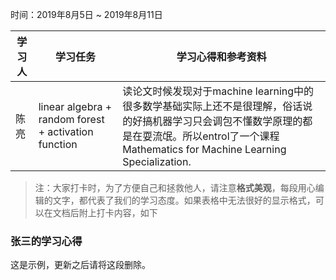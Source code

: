 时间：2019年8月5日 ~ 2019年8月11日

学习人|学习任务|学习心得和参考资料
------ | ------ | ------ 
陈亮 | linear algebra + random forest + activation function | 读论文时候发现对于machine learning中的很多数学基础实际上还不是很理解，俗话说的好搞机器学习只会调包不懂数学原理的都是在耍流氓。所以entrol了一个课程Mathematics for Machine Learning Specialization. 

> 注：大家打卡时，为了方便自己和拯救他人，请注意**格式美观**，每段用心编辑的文字，都代表了我们的学习态度。如果表格中无法很好的显示格式，可以在文档后附上打卡内容，如下

### 张三的学习心得
这是示例，更新之后请将这段删除。
